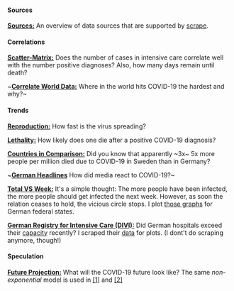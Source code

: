 #### Sources

[**Sources:**](https://github.com/pschwede/covid19plots/blob/master/doc/sources.md) An overview of data sources that are supported by [scrape](https://github.com/pschwede/covid19plots/blob/master/bin/scrape/).

#### Correlations

[**Scatter-Matrix:**](https://github.com/pschwede/covid19plots/blob/master/scatter_matrix.ipynb) Does the number of cases in intensive care correlate well with the number positive diagnoses? Also, how many days remain until death?

~[**Correlate World Data:**](https://github.com/pschwede/covid19plots/blob/master/doc/correlate.md) Where in the world hits COVID-19 the hardest and why?~

#### Trends

[**Reproduction:**](https://github.com/pschwede/covid19plots/blob/master/doc/repro.md) How fast is the virus spreading?

[**Lethality:**](https://github.com/pschwede/covid19plots/blob/master/doc/lethality.md) How likely does one die after a positive COVID-19 diagnosis?

[**Countries in Comparison:**](https://github.com/pschwede/covid19plots/blob/master/countries_in_comparison.ipynb) Did you know that apparently ~3x~ 5x more people per million died due to COVID-19 in Sweden than in Germany?

~[**German Headlines**](https://github.com/pschwede/covid19plots/blob/master/topst_headlines.ipynb) How did media react to COVID-19?~

[**Total VS Week:**](https://github.com/pschwede/covid19plots/blob/master/sum_vs_window.ipynb) It's a simple thought: The more people have been infected, the more people should get infected the next week. However, as soon the relation ceases to hold, the vicious circle stops. I plot [those graphs](https://aatishb.com/covidtrends/) for German federal states.

[**German Registry for Intensive Care (DIVI):**](https://github.com/pschwede/covid19plots/blob/master/doc/divi.md) Did German hospitals exceed their [capacity](https://www.intensivregister.de/#/intensivregister) recently? I scraped their [data](https://raw.githubusercontent.com/pschwede/covid19plots/master/data/divi.tsv) for plots. (I dont't do scraping anymore, though!)

#### Speculation

[**Future Projection:**](https://github.com/pschwede/covid19plots/blob/master/doc/projection.md) What will the COVID-19 future look like? The same *non-exponential* model is used in [[1]](https://www.sciencedirect.com/science/article/pii/S1201971220303039) and [[2]](https://medium.com/analytics-vidhya/predicting-the-spread-of-covid-19-coronavirus-in-us-daily-updates-4de238ad8c26)
